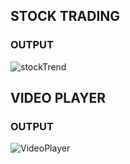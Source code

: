 ## STOCK TRADING
  ### OUTPUT
  
![stockTrend](https://user-images.githubusercontent.com/72550470/95684601-66072680-0c25-11eb-972c-def8f307ca84.PNG)


## VIDEO PLAYER
  ### OUTPUT
   
![VideoPlayer](https://user-images.githubusercontent.com/72550470/95684603-699aad80-0c25-11eb-8a2f-61315fdf80fd.PNG)


